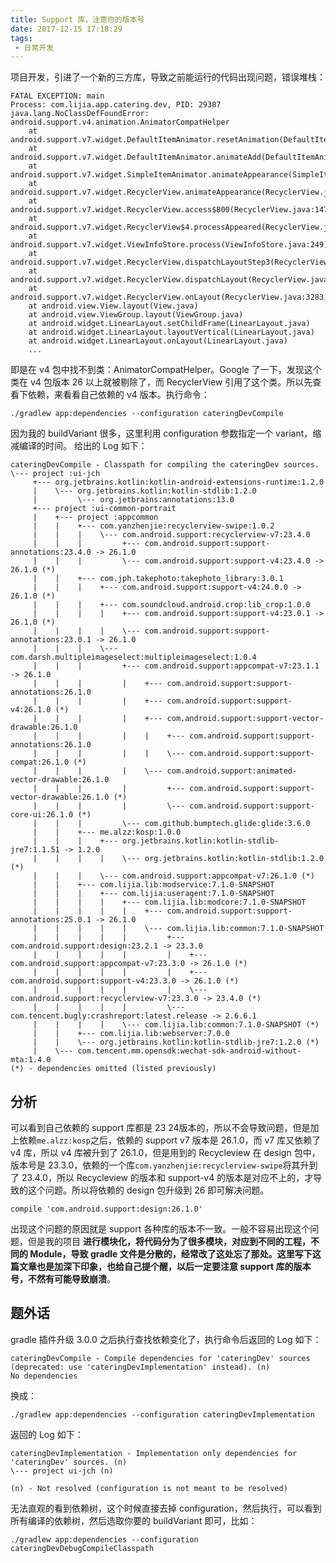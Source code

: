 ```yaml
---
title: Support 库，注意你的版本号
date: 2017-12-15 17:18:29
tags:
 - 日常开发
---
```

项目开发，引进了一个新的三方库，导致之前能运行的代码出现问题，错误堆栈：
```
FATAL EXCEPTION: main
Process: com.lijia.app.catering.dev, PID: 29387
java.lang.NoClassDefFoundError: android.support.v4.animation.AnimatorCompatHelper
    at android.support.v7.widget.DefaultItemAnimator.resetAnimation(DefaultItemAnimator.java:514)
    at android.support.v7.widget.DefaultItemAnimator.animateAdd(DefaultItemAnimator.java:217)
    at android.support.v7.widget.SimpleItemAnimator.animateAppearance(SimpleItemAnimator.java:114)
    at android.support.v7.widget.RecyclerView.animateAppearance(RecyclerView.java:3243)
    at android.support.v7.widget.RecyclerView.access$800(RecyclerView.java:147)
    at android.support.v7.widget.RecyclerView$4.processAppeared(RecyclerView.java:436)
    at android.support.v7.widget.ViewInfoStore.process(ViewInfoStore.java:249)
    at android.support.v7.widget.RecyclerView.dispatchLayoutStep3(RecyclerView.java:3098)
    at android.support.v7.widget.RecyclerView.dispatchLayout(RecyclerView.java:2917)
    at android.support.v7.widget.RecyclerView.onLayout(RecyclerView.java:3283)
    at android.view.View.layout(View.java)
    at android.view.ViewGroup.layout(ViewGroup.java)
    at android.widget.LinearLayout.setChildFrame(LinearLayout.java)
    at android.widget.LinearLayout.layoutVertical(LinearLayout.java)
    at android.widget.LinearLayout.onLayout(LinearLayout.java)
    ...
```

<!-- more -->

即是在 v4 包中找不到类：AnimatorCompatHelper。Google 了一下，发现这个类在 v4 包版本 26 以上就被剔除了，而 RecyclerView 引用了这个类。所以先查看下依赖，来看看自己依赖的 v4 版本。执行命令：
```
./gradlew app:dependencies --configuration cateringDevCompile
```
因为我的 buildVariant 很多，这里利用 configuration 参数指定一个 variant，缩减编译的时间。
给出的 Log 如下：
```
cateringDevCompile - Classpath for compiling the cateringDev sources.
\--- project :ui-jch
     +--- org.jetbrains.kotlin:kotlin-android-extensions-runtime:1.2.0
     |    \--- org.jetbrains.kotlin:kotlin-stdlib:1.2.0
     |         \--- org.jetbrains:annotations:13.0
     +--- project :ui-common-portrait
     |    +--- project :appcommon
     |    |    +--- com.yanzhenjie:recyclerview-swipe:1.0.2
     |    |    |    \--- com.android.support:recyclerview-v7:23.4.0
     |    |    |         +--- com.android.support:support-annotations:23.4.0 -> 26.1.0
     |    |    |         \--- com.android.support:support-v4:23.4.0 -> 26.1.0 (*)
     |    |    +--- com.jph.takephoto:takephoto_library:3.0.1
     |    |    |    +--- com.android.support:support-v4:24.0.0 -> 26.1.0 (*)
     |    |    |    +--- com.soundcloud.android.crop:lib_crop:1.0.0
     |    |    |    |    +--- com.android.support:support-v4:23.0.1 -> 26.1.0 (*)
     |    |    |    |    \--- com.android.support:support-annotations:23.0.1 -> 26.1.0
     |    |    |    \--- com.darsh.multipleimageselect:multipleimageselect:1.0.4
     |    |    |         +--- com.android.support:appcompat-v7:23.1.1 -> 26.1.0
     |    |    |         |    +--- com.android.support:support-annotations:26.1.0
     |    |    |         |    +--- com.android.support:support-v4:26.1.0 (*)
     |    |    |         |    +--- com.android.support:support-vector-drawable:26.1.0
     |    |    |         |    |    +--- com.android.support:support-annotations:26.1.0
     |    |    |         |    |    \--- com.android.support:support-compat:26.1.0 (*)
     |    |    |         |    \--- com.android.support:animated-vector-drawable:26.1.0
     |    |    |         |         +--- com.android.support:support-vector-drawable:26.1.0 (*)
     |    |    |         |         \--- com.android.support:support-core-ui:26.1.0 (*)
     |    |    |         \--- com.github.bumptech.glide:glide:3.6.0
     |    |    +--- me.alzz:kosp:1.0.0
     |    |    |    +--- org.jetbrains.kotlin:kotlin-stdlib-jre7:1.1.51 -> 1.2.0
     |    |    |    |    \--- org.jetbrains.kotlin:kotlin-stdlib:1.2.0 (*)
     |    |    |    \--- com.android.support:appcompat-v7:26.1.0 (*)
     |    |    +--- com.lijia.lib:modservice:7.1.0-SNAPSHOT
     |    |    |    +--- com.lijia:useragent:7.1.0-SNAPSHOT
     |    |    |    |    +--- com.lijia.lib:modcore:7.1.0-SNAPSHOT
     |    |    |    |    |    +--- com.android.support:support-annotations:25.0.1 -> 26.1.0
     |    |    |    |    |    \--- com.lijia.lib:common:7.1.0-SNAPSHOT
     |    |    |    |    |         +--- com.android.support:design:23.2.1 -> 23.3.0
     |    |    |    |    |         |    +--- com.android.support:appcompat-v7:23.3.0 -> 26.1.0 (*)
     |    |    |    |    |         |    +--- com.android.support:support-v4:23.3.0 -> 26.1.0 (*)
     |    |    |    |    |         |    \--- com.android.support:recyclerview-v7:23.3.0 -> 23.4.0 (*)
     |    |    |    |    |         \--- com.tencent.bugly:crashreport:latest.release -> 2.6.6.1
     |    |    |    |    \--- com.lijia.lib:common:7.1.0-SNAPSHOT (*)
     |    |    +--- com.lijia.lib:webserver:7.0.0
     |    |    \--- org.jetbrains.kotlin:kotlin-stdlib-jre7:1.2.0 (*)
     |    \--- com.tencent.mm.opensdk:wechat-sdk-android-without-mta:1.4.0
(*) - dependencies omitted (listed previously)
```

## 分析
可以看到自己依赖的 support 库都是 23 24版本的，所以不会导致问题，但是加上依赖``me.alzz:kosp``之后，依赖的 support v7 版本是 26.1.0，而 v7 库又依赖了 v4 库，所以 v4 库被升到了 26.1.0，但是用到的 Recycleview 在 design 包中，版本号是 23.3.0，依赖的一个库``com.yanzhenjie:recyclerview-swipe``将其升到了 23.4.0，所以 Recycleview 的版本和 support-v4 的版本是对应不上的，才导致的这个问题。所以将依赖的 design 包升级到 26 即可解决问题。
```
compile 'com.android.support:design:26.1.0'
```
出现这个问题的原因就是 support 各种库的版本不一致。一般不容易出现这个问题，但是我的项目 **进行模块化，将代码分为了很多模块，对应到不同的工程，不同的 Module，导致 gradle 文件是分散的，经常改了这处忘了那处。这里写下这篇文章也是加深下印象，也给自己提个醒，以后一定要注意 support 库的版本号，不然有可能导致崩溃**。

## 题外话
gradle 插件升级 3.0.0 之后执行查找依赖变化了，执行命令后返回的 Log 如下：
```
cateringDevCompile - Compile dependencies for 'cateringDev' sources (deprecated: use 'cateringDevImplementation' instead). (n)
No dependencies
```
换成：
```
./gradlew app:dependencies --configuration cateringDevImplementation
```
返回的 Log 如下：
```
cateringDevImplementation - Implementation only dependencies for 'cateringDev' sources. (n)
\--- project ui-jch (n)

(n) - Not resolved (configuration is not meant to be resolved)
```
无法直观的看到依赖树，这个时候直接去掉 configuration，然后执行，可以看到所有编译的依赖树，然后选取你要的 buildVariant 即可，比如：
```
./gradlew app:dependencies --configuration cateringDevDebugCompileClasspath
```
